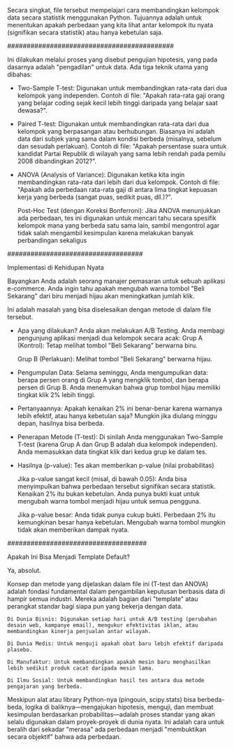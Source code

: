 Secara singkat, file tersebut mempelajari cara membandingkan kelompok data secara statistik menggunakan Python. Tujuannya adalah untuk menentukan apakah perbedaan yang kita lihat antar kelompok itu nyata (signifikan secara statistik) atau hanya kebetulan saja.

###########################################

Ini dilakukan melalui proses yang disebut pengujian hipotesis, yang pada dasarnya adalah "pengadilan" untuk data. Ada tiga teknik utama yang dibahas:

- Two-Sample T-test: Digunakan untuk membandingkan rata-rata dari dua kelompok yang independen. 
Contoh di file: "Apakah rata-rata gaji orang yang belajar coding sejak kecil lebih tinggi daripada yang belajar saat dewasa?". 

- Paired T-test: Digunakan untuk membandingkan rata-rata dari dua kelompok yang berpasangan atau berhubungan. Biasanya ini adalah data dari subjek yang sama dalam kondisi berbeda (misalnya, sebelum dan sesudah perlakuan). 
Contoh di file: "Apakah persentase suara untuk kandidat Partai Republik di wilayah yang sama lebih rendah pada pemilu 2008 dibandingkan 2012?".

- ANOVA (Analysis of Variance): Digunakan ketika kita ingin membandingkan rata-rata dari lebih dari dua kelompok. Contoh di file: "Apakah ada perbedaan rata-rata gaji di antara lima tingkat kepuasan kerja yang berbeda (sangat puas, sedikit puas, dll.)?".

    Post-Hoc Test (dengan Koreksi Bonferroni): Jika ANOVA menunjukkan ada perbedaan, tes ini digunakan untuk mencari tahu secara spesifik kelompok mana yang berbeda satu sama lain, sambil mengontrol agar tidak salah mengambil kesimpulan karena melakukan banyak perbandingan sekaligus


###################################

Implementasi di Kehidupan Nyata

Bayangkan Anda adalah seorang manajer pemasaran untuk sebuah aplikasi e-commerce. Anda ingin tahu apakah mengubah warna tombol "Beli Sekarang" dari biru menjadi hijau akan meningkatkan jumlah klik.


Ini adalah masalah yang bisa diselesaikan dengan metode di dalam file tersebut.

- Apa yang dilakukan?
Anda akan melakukan A/B Testing. Anda membagi pengunjung aplikasi menjadi dua kelompok secara acak:
    Grup A (Kontrol): Tetap melihat tombol "Beli Sekarang" berwarna biru.

    Grup B (Perlakuan): Melihat tombol "Beli Sekarang" berwarna hijau.

- Pengumpulan Data:
Selama seminggu, Anda mengumpulkan data: berapa persen orang di Grup A yang mengklik tombol, dan berapa persen di Grup B. Anda menemukan bahwa grup tombol hijau memiliki tingkat klik 2% lebih tinggi.

- Pertanyaannya:
Apakah kenaikan 2% ini benar-benar karena warnanya lebih efektif, atau hanya kebetulan saja? Mungkin jika diulang minggu depan, hasilnya bisa berbeda.

- Penerapan Metode (T-test):
Di sinilah Anda menggunakan Two-Sample T-test (karena Grup A dan Grup B adalah dua kelompok independen). Anda memasukkan data tingkat klik dari kedua grup ke dalam tes.

- Hasilnya (p-value):
Tes akan memberikan 
p-value (nilai probabilitas)

    Jika p-value sangat kecil (misal, di bawah 0.05): Anda bisa menyimpulkan bahwa perbedaan tersebut signifikan secara statistik. Kenaikan 2% itu bukan kebetulan. Anda punya bukti kuat untuk mengubah warna tombol menjadi hijau untuk semua pengguna. 

    Jika p-value besar: Anda tidak punya cukup bukti. Perbedaan 2% itu kemungkinan besar hanya kebetulan. Mengubah warna tombol mungkin tidak akan memberikan dampak nyata.

####################################

Apakah Ini Bisa Menjadi Template Default?

Ya, absolut.

Konsep dan metode yang dijelaskan dalam file ini (T-test dan ANOVA) adalah fondasi fundamental dalam pengambilan keputusan berbasis data di hampir semua industri. Mereka adalah bagian dari "template" atau perangkat standar bagi siapa pun yang bekerja dengan data.

    Di Dunia Bisnis: Digunakan setiap hari untuk A/B testing (perubahan desain web, kampanye email), mengukur efektivitas iklan, atau membandingkan kinerja penjualan antar wilayah.

    Di Dunia Medis: Untuk menguji apakah obat baru lebih efektif daripada plasebo.

    Di Manufaktur: Untuk membandingkan apakah mesin baru menghasilkan lebih sedikit produk cacat daripada mesin lama.

    Di Ilmu Sosial: Untuk membandingkan hasil tes antara dua metode pengajaran yang berbeda.


Meskipun alat atau library Python-nya (pingouin, scipy.stats) bisa berbeda-beda, logika di baliknya—mengajukan hipotesis, menguji, dan membuat kesimpulan berdasarkan probabilitas—adalah proses standar yang akan selalu digunakan dalam proyek-proyek di dunia nyata. Ini adalah cara untuk beralih dari sekadar "merasa" ada perbedaan menjadi "membuktikan secara objektif" bahwa ada perbedaan.
